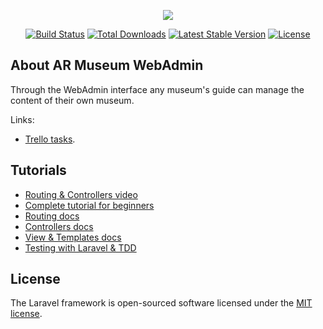 <p align="center"><img src="https://laravel.com/assets/img/components/logo-laravel.svg"></p>

<p align="center">
<a href="https://travis-ci.org/laravel/framework"><img src="https://travis-ci.org/laravel/framework.svg" alt="Build Status"></a>
<a href="https://packagist.org/packages/laravel/framework"><img src="https://poser.pugx.org/laravel/framework/d/total.svg" alt="Total Downloads"></a>
<a href="https://packagist.org/packages/laravel/framework"><img src="https://poser.pugx.org/laravel/framework/v/stable.svg" alt="Latest Stable Version"></a>
<a href="https://packagist.org/packages/laravel/framework"><img src="https://poser.pugx.org/laravel/framework/license.svg" alt="License"></a>
</p>

## About AR Museum WebAdmin
Through the WebAdmin interface any museum's guide can manage the content of their own museum.

Links:

- [Trello tasks](https://trello.com/b/TTyUT0Q5).


## Tutorials
- [Routing & Controllers video](https://www.youtube.com/watch?v=gx4q5Nnw9eY)
- [Complete tutorial for beginners](https://www.youtube.com/watch?v=a8ZpAf_tNh0&list=PL3ZhWMazGi9IYymniZgqwnYuPFDvaEHJb)
- [Routing docs](https://laravel.com/docs/5.3/routing)
- [Controllers docs](https://laravel.com/docs/5.3/controllers)
- [View & Templates docs](https://laravel.com/docs/5.3/views)
- [Testing with Laravel & TDD](https://www.youtube.com/watch?v=okYKN1o_dIk&index=1&list=PLe30vg_FG4OTsFRc1eWppZfYwZdMlLuhE)

## License

The Laravel framework is open-sourced software licensed under the [MIT license](http://opensource.org/licenses/MIT).
